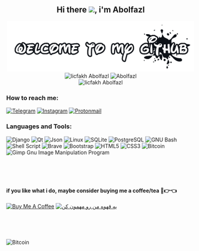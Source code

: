 <div align="center">


## Hi there <img src="https://media.giphy.com/media/hvRJCLFzcasrR4ia7z/giphy.gif" width="25px" href="https://github.com/licfakh">, i'm Abolfazl  


<div align="center" style="display: inline_block">
    <img  width="500em"   src="img/welcome-to-my-github.png" alt="vlad vlad70024 V70024 70024"/><br>
    <img  height="140em"  src="https://github-readme-stats.vercel.app/api?username=licfakh&show_icons=true&theme=aura" alt="licfakh Abolfazl "/>
    <img  height="140em"  src="https://github-readme-stats.vercel.app/api/top-langs/?username=licfakh4&layout=compact&show_icons=true&theme=aura" alt="Abolfazl"/><br>
    <img  width="790em"  src="https://activity-graph.herokuapp.com/graph?usernamelicfakh&theme=react-dark" alt="licfakh Abolfazl"/>
</div>


</div>

### **How to reach me:**

[![Telegram](https://img.shields.io/badge/Telegram-2CA5E0?style=for-the-badge&logo=telegram&logoColor=white)](https://t.me/V70024)
[![Instagram](https://img.shields.io/badge/Instagram-%23E4405F.svg?style=for-the-badge&logo=Instagram&logoColor=white)](https://www.instagram.com/V70024/)
[![Protonmail](https://img.shields.io/badge/ProtonMail-8B89CC?style=for-the-badge&logo=protonmail&logoColor=white)](mailto:zz2f0024@protonmail.com)

### **Languages and Tools:**  

![Django](https://img.shields.io/badge/django-%23092E20.svg?style=for-the-badge&logo=django&logoColor=white)
![Qt](https://img.shields.io/badge/Qt-%23217346.svg?style=for-the-badge&logo=Qt&logoColor=white) 
![Json](https://img.shields.io/badge/json-5E5C5C?style=for-the-badge&logo=json&logoColor=white)
![Linux](https://img.shields.io/badge/Linux-FCC624?style=for-the-badge&logo=linux&logoColor=black)
![SQLite](https://img.shields.io/badge/SQLite-07405E?style=for-the-badge&logo=sqlite&logoColor=white)
![PostgreSQL](https://img.shields.io/badge/PostgreSQL-316192?style=for-the-badge&logo=postgresql&logoColor=white)
![GNU Bash](https://img.shields.io/badge/GNU%20Bash-4EAA25?style=for-the-badge&logo=GNU%20Bash&logoColor=white)
![Shell Script](https://img.shields.io/badge/shell_script-%23121011.svg?style=for-the-badge&logo=gnu-bash&logoColor=white)
![Brave](https://img.shields.io/badge/Brave-FF1B2D?style=for-the-badge&logo=Brave&logoColor=white)
![Bootstrap](https://img.shields.io/badge/bootstrap-%23563D7C.svg?style=for-the-badge&logo=bootstrap&logoColor=white)
![HTML5](https://img.shields.io/badge/html5-%23E34F26.svg?style=for-the-badge&logo=html5&logoColor=white)
![CSS3](https://img.shields.io/badge/css3-%231572B6.svg?style=for-the-badge&logo=css3&logoColor=white)
![Bitcoin](https://img.shields.io/badge/Bitcoin-000?style=for-the-badge&logo=bitcoin&logoColor=white)
![Gimp Gnu Image Manipulation Program](https://img.shields.io/badge/Gimp-657D8B?style=for-the-badge&logo=gimp&logoColor=FFFFFF)

<br><br><br>
#### **if you like what i do, maybe consider buying me a coffee/tea 🥺👉👈**

<a href="https://www.buymeacoffee.com/V70024" target="_blank"><img src="img/BUY-ME-A-COFFEE-EN.PNG" alt="Buy Me A Coffee" width="180" ></a>
<a href="https://www.coffeete.ir/V70024" target="_blank"><img src="img/BUY-ME-A-COFFEE-FA.PNG" alt="یه قهوه من رو مهمون کن" width="180" ></a>



<br><br><br>

![Bitcoin](https://img.shields.io/github/followers/V70024.svg?style=social&label=Follow&maxAge=2592000)

